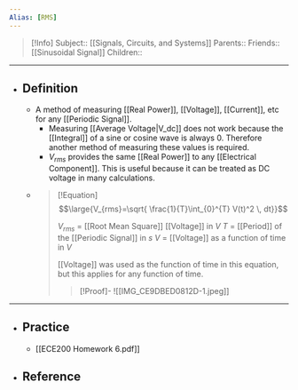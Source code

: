 ```yaml
---
Alias: [RMS]
---
```

> [!Info]
> Subject:: [[Signals, Circuits, and Systems]]
> Parents:: 
> Friends:: [[Sinusoidal Signal]]
> Children:: 
---
- ## Definition
	- A method of measuring [[Real Power]], [[Voltage]], [[Current]], etc for any [[Periodic Signal]].
		- Measuring [[Average Voltage|V_dc]] does not work because the [[Integral]] of a sine or cosine wave is always 0. Therefore another method of measuring these values is required.
		- $V_{rms}$ provides the same [[Real Power]] to any [[Electrical Component]]. This is useful because it can be treated as DC voltage in many calculations.
	- > [!Equation]
	  > $$\large{V_{rms}=\sqrt{  \frac{1}{T}\int_{0}^{T} V(t)^2 \, dt}}$$
	  > 
	  > $V_{rms}$ = [[Root Mean Square]] [[Voltage]] in $V$
	  > $T$ = [[Period]] of the [[Periodic Signal]] in $s$
	  > $V$ = [[Voltage]] as a function of time in $V$
	  > 
	  > [[Voltage]] was used as the function of time in this equation, but this applies for any function of time.
	  > 
	  > > [!Proof]-
	  > > ![[IMG_CE9DBED0812D-1.jpeg]]
---
- ## Practice
	- [[ECE200 Homework 6.pdf]]
- ## Reference